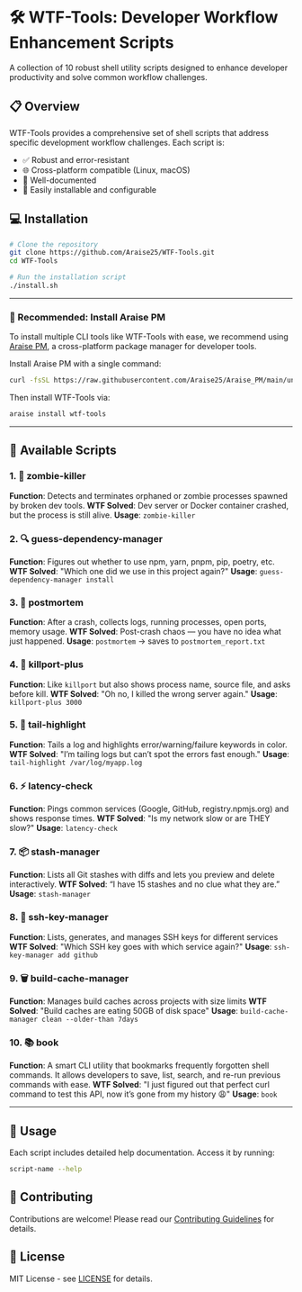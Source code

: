 # 🛠️ WTF-Tools: Developer Workflow Enhancement Scripts

A collection of 10 robust shell utility scripts designed to enhance developer productivity and solve common workflow challenges.

## 📋 Overview

WTF-Tools provides a comprehensive set of shell scripts that address specific development workflow challenges. Each script is:

- ✅ Robust and error-resistant
- 🌐 Cross-platform compatible (Linux, macOS)
- 📝 Well-documented
- 🔄 Easily installable and configurable

## 💻 Installation

```bash
# Clone the repository
git clone https://github.com/Araise25/WTF-Tools.git
cd WTF-Tools

# Run the installation script
./install.sh
```

---

### 🔧 Recommended: Install Araise PM

To install multiple CLI tools like WTF-Tools with ease, we recommend using [Araise PM](https://github.com/Araise25/Araise_PM), a cross-platform package manager for developer tools.

Install Araise PM with a single command:

```bash
curl -fsSL https://raw.githubusercontent.com/Araise25/Araise_PM/main/unix/install.sh | bash
```

Then install WTF-Tools via:

```bash
araise install wtf-tools
```

---

## 🧰 Available Scripts

### 1. 🧟 zombie-killer

**Function**: Detects and terminates orphaned or zombie processes spawned by broken dev tools.
**WTF Solved**: Dev server or Docker container crashed, but the process is still alive.
**Usage**: `zombie-killer`

### 2. 🔍 guess-dependency-manager

**Function**: Figures out whether to use npm, yarn, pnpm, pip, poetry, etc.
**WTF Solved**: "Which one did we use in this project again?"
**Usage**: `guess-dependency-manager install`

### 3. 🔬 postmortem

**Function**: After a crash, collects logs, running processes, open ports, memory usage.
**WTF Solved**: Post-crash chaos — you have no idea what just happened.
**Usage**: `postmortem` → saves to `postmortem_report.txt`

### 4. 🚫 killport-plus

**Function**: Like `killport` but also shows process name, source file, and asks before kill.
**WTF Solved**: "Oh no, I killed the wrong server again."
**Usage**: `killport-plus 3000`

### 5. 🔆 tail-highlight

**Function**: Tails a log and highlights error/warning/failure keywords in color.
**WTF Solved**: "I’m tailing logs but can’t spot the errors fast enough."
**Usage**: `tail-highlight /var/log/myapp.log`

### 6. ⚡ latency-check

**Function**: Pings common services (Google, GitHub, registry.npmjs.org) and shows response times.
**WTF Solved**: "Is my network slow or are THEY slow?"
**Usage**: `latency-check`

### 7. 📦 stash-manager

**Function**: Lists all Git stashes with diffs and lets you preview and delete interactively.
**WTF Solved**: “I have 15 stashes and no clue what they are.”
**Usage**: `stash-manager`

### 8. 🔑 ssh-key-manager

**Function**: Lists, generates, and manages SSH keys for different services
**WTF Solved**: "Which SSH key goes with which service again?"
**Usage**: `ssh-key-manager add github`

### 9. 🗑️ build-cache-manager

**Function**: Manages build caches across projects with size limits
**WTF Solved**: "Build caches are eating 50GB of disk space"
**Usage**: `build-cache-manager clean --older-than 7days`

### 10. 📚 book

**Function**: A smart CLI utility that bookmarks frequently forgotten shell commands. It allows developers to save, list, search, and re-run previous commands with ease.
**WTF Solved**: "I just figured out that perfect curl command to test this API, now it’s gone from my history 😩"
**Usage**: `book`

---

## 🚀 Usage

Each script includes detailed help documentation. Access it by running:

```bash
script-name --help
```

## 👥 Contributing

Contributions are welcome! Please read our [Contributing Guidelines](CONTRIBUTING.md) for details.

## 📄 License

MIT License - see [LICENSE](LICENSE) for details.
